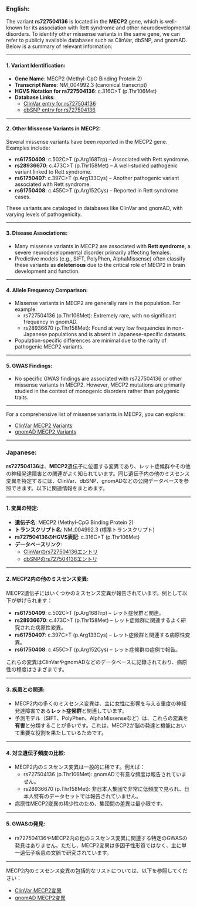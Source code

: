 ### English:
The variant **rs727504136** is located in the **MECP2** gene, which is well-known for its association with Rett syndrome and other neurodevelopmental disorders. To identify other missense variants in the same gene, we can refer to publicly available databases such as ClinVar, dbSNP, and gnomAD. Below is a summary of relevant information:

---

#### 1. **Variant Identification**:
   - **Gene Name**: MECP2 (Methyl-CpG Binding Protein 2)
   - **Transcript Name**: NM_004992.3 (canonical transcript)
   - **HGVS Notation for rs727504136**: c.316C>T (p.Thr106Met)
   - **Database Links**:
     - [ClinVar entry for rs727504136](https://www.ncbi.nlm.nih.gov/clinvar/variation/446020/)
     - [dbSNP entry for rs727504136](https://www.ncbi.nlm.nih.gov/snp/rs727504136)

---

#### 2. **Other Missense Variants in MECP2**:
   Several missense variants have been reported in the MECP2 gene. Examples include:
   - **rs61750409**: c.502C>T (p.Arg168Trp) – Associated with Rett syndrome.
   - **rs28936670**: c.473C>T (p.Thr158Met) – A well-studied pathogenic variant linked to Rett syndrome.
   - **rs61750407**: c.397C>T (p.Arg133Cys) – Another pathogenic variant associated with Rett syndrome.
   - **rs61750408**: c.455C>T (p.Arg152Cys) – Reported in Rett syndrome cases.

   These variants are cataloged in databases like ClinVar and gnomAD, with varying levels of pathogenicity.

---

#### 3. **Disease Associations**:
   - Many missense variants in MECP2 are associated with **Rett syndrome**, a severe neurodevelopmental disorder primarily affecting females.
   - Predictive models (e.g., SIFT, PolyPhen, AlphaMissense) often classify these variants as **deleterious** due to the critical role of MECP2 in brain development and function.

---

#### 4. **Allele Frequency Comparison**:
   - Missense variants in MECP2 are generally rare in the population. For example:
     - rs727504136 (p.Thr106Met): Extremely rare, with no significant frequency in gnomAD.
     - rs28936670 (p.Thr158Met): Found at very low frequencies in non-Japanese populations and is absent in Japanese-specific datasets.
   - Population-specific differences are minimal due to the rarity of pathogenic MECP2 variants.

---

#### 5. **GWAS Findings**:
   - No specific GWAS findings are associated with rs727504136 or other missense variants in MECP2. However, MECP2 mutations are primarily studied in the context of monogenic disorders rather than polygenic traits.

---

For a comprehensive list of missense variants in MECP2, you can explore:
- [ClinVar MECP2 Variants](https://www.ncbi.nlm.nih.gov/clinvar/?term=MECP2)
- [gnomAD MECP2 Variants](https://gnomad.broadinstitute.org/)

---

### Japanese:
**rs727504136**は、**MECP2**遺伝子に位置する変異であり、レット症候群やその他の神経発達障害との関連がよく知られています。同じ遺伝子内の他のミスセンス変異を特定するには、ClinVar、dbSNP、gnomADなどの公開データベースを参照できます。以下に関連情報をまとめます。

---

#### 1. **変異の特定**:
   - **遺伝子名**: MECP2 (Methyl-CpG Binding Protein 2)
   - **トランスクリプト名**: NM_004992.3 (標準トランスクリプト)
   - **rs727504136のHGVS表記**: c.316C>T (p.Thr106Met)
   - **データベースリンク**:
     - [ClinVarのrs727504136エントリ](https://www.ncbi.nlm.nih.gov/clinvar/variation/446020/)
     - [dbSNPのrs727504136エントリ](https://www.ncbi.nlm.nih.gov/snp/rs727504136)

---

#### 2. **MECP2内の他のミスセンス変異**:
   MECP2遺伝子にはいくつかのミスセンス変異が報告されています。例として以下が挙げられます：
   - **rs61750409**: c.502C>T (p.Arg168Trp) – レット症候群と関連。
   - **rs28936670**: c.473C>T (p.Thr158Met) – レット症候群に関連するよく研究された病原性変異。
   - **rs61750407**: c.397C>T (p.Arg133Cys) – レット症候群と関連する病原性変異。
   - **rs61750408**: c.455C>T (p.Arg152Cys) – レット症候群の症例で報告。

   これらの変異はClinVarやgnomADなどのデータベースに記録されており、病原性の程度はさまざまです。

---

#### 3. **疾患との関連**:
   - MECP2内の多くのミスセンス変異は、主に女性に影響を与える重度の神経発達障害である**レット症候群**と関連しています。
   - 予測モデル（SIFT、PolyPhen、AlphaMissenseなど）は、これらの変異を**有害**と分類することが多いです。これは、MECP2が脳の発達と機能において重要な役割を果たしているためです。

---

#### 4. **対立遺伝子頻度の比較**:
   - MECP2内のミスセンス変異は一般的に稀です。例えば：
     - rs727504136 (p.Thr106Met): gnomADで有意な頻度は報告されていません。
     - rs28936670 (p.Thr158Met): 非日本人集団で非常に低頻度で見られ、日本人特有のデータセットでは報告されていません。
   - 病原性MECP2変異の稀少性のため、集団間の差異は最小限です。

---

#### 5. **GWASの発見**:
   - rs727504136やMECP2内の他のミスセンス変異に関連する特定のGWASの発見はありません。ただし、MECP2変異は多因子性形質ではなく、主に単一遺伝子疾患の文脈で研究されています。

---

MECP2内のミスセンス変異の包括的なリストについては、以下を参照してください：
- [ClinVar MECP2変異](https://www.ncbi.nlm.nih.gov/clinvar/?term=MECP2)
- [gnomAD MECP2変異](https://gnomad.broadinstitute.org/)